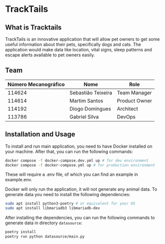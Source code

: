 # TrackTails

## What is Tracktails
TrackTails is an innovative application that will allow pet owners to get some useful information about their pets, specifically dogs and cats. The application would make data like location, vital signs, sleep patterns and escape alerts available to pet owners easily.

## Team
|Número Mecanográfico|Nome|Role|
|------|------------------|-------------|
|114624|Sebastião Teixeira|Team Manager|
|114614|Martim Santos|Product Owner|
|114192|Diogo Domingues|Architect|
|113786|Gabriel Silva|DevOps|


## Installation and Usage
To install and run main application, you need to have Docker installed on your machine. After that, you can run the following commands:
```bash
docker compose -f docker-compose.dev.yml up # for dev environment
docker compose -f docker-compose.yml up # for production environment
```
These will require a .env file, of which you can find an example in example.env.

Docker will only run the application, it will not generate any animal data. To generate data you need to install the following dependencies:
```bash
sudo apt install python3-poetry # or equivalent for your OS
sudo apt install libmariadb3 libmariadb-dev
```

After installing the dependencies, you can run the following commands to generate data in directory `datasource`:
```bash
poetry install
poetry run python datasource/main.py
```